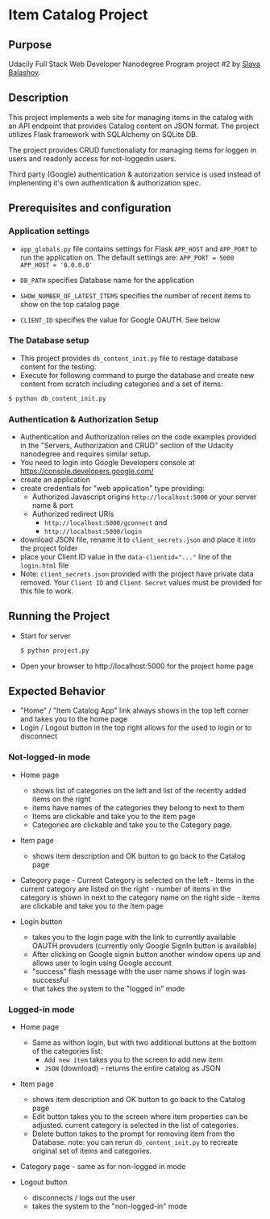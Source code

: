 # Item Catalog Project
## Purpose
Udacily Full Stack Web Developer Nanodegree Program project #2 by [Slava Balashov](mailto:slavabal@gmail.com ).

## Description
This project implements a web site for managing items in the catalog with an API endpoint that provides Catalog content on JSON format.
The project utilizes Flask framework with SQLAlchemy on SQLite DB.

The project provides CRUD functionaliaty for managing items for loggen in users and readonly access for not-loggedin users.

Third party (Google) authentication & autorization service is used instead of implenenting it's own authentication & authorization spec.

## Prerequisites and configuration

### Application settings

- `app_globals.py` file contains settings for Flask `APP_HOST` and `APP_PORT` to run the application on. 
The default settings are:
`APP_PORT = 5000`
`APP_HOST = '0.0.0.0'`

- `DB_PATH` specifies Database name for the application

- `SHOW_NUMBER_OF_LATEST_ITEMS` specifies the number of recent items to show on the top catalog page

- `CLIENT_ID` specifies the value for Google OAUTH. See below 

### The Database setup
- This project provides `db_content_init.py` file to restage database content for the testing.
- Execute for following command to purge the database and create new content from scratch including categories and a set of items:
```python
$ python db_content_init.py
```

### Authentication & Authorization Setup
- Authentication and Authorization relies on the code examples provided in the "Servers, Authorization and CRUD" section of the Udacity nanodegree and requires similar setup.
- You need to login into Google Developers console at https://console.developers.google.com/
- create an application
- create credentials for "web application" type providing:
    - Authorized Javascript origins `http://localhost:5000` or your server name & port
    - Authorized redirect URIs
        - `http://localhost:5000/gconnect` and
        - `http://localhost:5000/login`
- download JSON file, rename it to `client_secrets.json` and place it into the project folder
- place your Client ID value in the `data-clientid="..."` line of the `login.html` file
- Note: `client_secrets.json` provided with the project have private data removed. Your `Client ID` and `Client Secret` values must be provided for this file to work.

## Running the Project
- Start for server
    ```python
    $ python project.py
    ```
- Open your browser to http://localhost:5000 for the project home page

## Expected Behavior
- "Home" / "Item Catalog App" link always shows in the top left corner and takes you to the home page
- Login / Logout button in the top right allows for the used to login or to disconnect
### Not-logged-in mode
- Home page 
    - shows list of categories on the left and list of the recently added items on the right
    - items have names of the categories they belong to next to them
    - Items are clickable and take you to the item page 
    - Categories are clickable and take you to the Category page.

- Item page
    - shows item description and OK button to go back to the Catalog page

- Category page
        - Current Category is selected on the left
        - Items in the current category are listed on the right
        - number of items in the category is shown in next to the category name on the right side
        - items are clickable and take you to the item page

- Login button
    - takes you to the login page with the link to currently available OAUTH provuders (currently only Google SignIn button is available)
    - After clicking on Google signin button another window opens up and allows user to login using Google account
    - "success" flash message with the user name shows if login was successful 
    - that takes the system to the "logged in" mode

### Logged-in mode
- Home page 
    - Same as withon login, but with two additional buttons at the bottom of the categories list:
        - `Add new item` takes you to the screen to add new item
        - `JSON` (download) - returns the entire catalog as JSON 

- Item page
    - shows item description and OK button to go back to the Catalog page
    - Edit button takes you to the screen where item properties can be adjusted. current category is selected in the list of categories.
    - Delete button takes to the prompt for removing item from the Database.
    note: you can rerun `db_content_init.py` to recreate original set of items and categories.

- Category page
        - same as for non-logged in mode

- Logout button
    - disconnects / logs out the user 
    - takes the system to the "non-logged-in" mode



